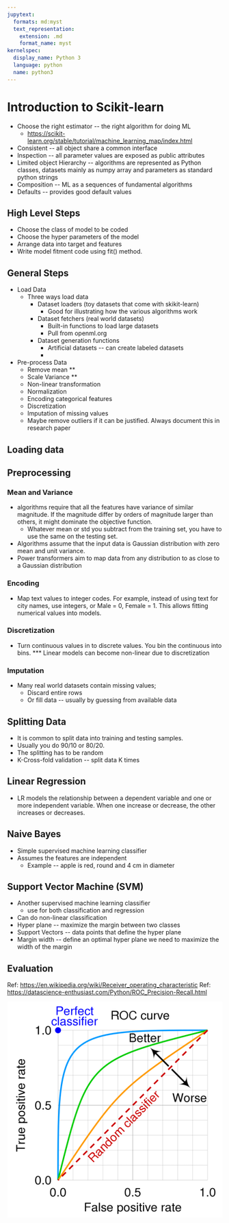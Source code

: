 ```yaml
---
jupytext:
  formats: md:myst
  text_representation:
    extension: .md
    format_name: myst
kernelspec:
  display_name: Python 3
  language: python
  name: python3
---
```



# Introduction to Scikit-learn 
  - Choose the right estimator -- the right algorithm for doing ML
    - https://scikit-learn.org/stable/tutorial/machine_learning_map/index.html
  - Consistent -- all object share a common interface
  - Inspection -- all parameter values are exposed as public attributes
  - Limited object Hierarchy -- algorithms are represented as Python classes, datasets mainly as numpy array and parameters as standard python strings 
  - Composition -- ML as a sequences of fundamental algorithms
  - Defaults -- provides good default values

## High Level Steps
  - Choose the class of model to be coded
  - Choose the hyper parameters of the model
  - Arrange data into target and features
  - Write model fitment code using fit() method. 

## General Steps
  - Load Data
    - Three ways load data
      - Dataset loaders (toy datasets that come with skikit-learn)
        - Good for illustrating how the various algorithms work
      - Dataset fetchers (real world datasets)
        - Built-in functions to load large datasets
        - Pull from openml.org
      - Dataset generation functions
        - Artificial datasets -- can create labeled datasets
        - 
  - Pre-process Data
    - Remove mean **
    - Scale Variance **
    - Non-linear transformation
    - Normalization
    - Encoding categorical features
    - Discretization
    - Imputation of missing values 
    - Maybe remove outliers if it can be justified. Always document this in research paper

## Loading data

## Preprocessing

### Mean and Variance
- algorithms require that all the features have variance of similar magnitude. If the magnitude differ by orders of magnitude larger than others, it might dominate the objective function.
  - Whatever mean or std you subtract from the training set, you have to use the same on the testing set. 
- Algorithms assume that the input data is Gaussian distribution with zero mean and unit variance. 
- Power transformers aim to map data from any distribution to as close to a Gaussian distribution 

### Encoding
- Map text values to integer codes. For example, instead of using text for city names, use integers, or Male = 0, Female = 1. This allows fitting numerical values into models. 

### Discretization 
- Turn continuous values in to discrete values. You bin the continuous into bins. *** Linear models can become non-linear due to discretization 


### Imputation 
- Many real world datasets contain missing values; 
  - Discard entire rows
  - Or fill data -- usually by guessing from available data


## Splitting Data
- It is common to split data into training and testing samples. 
- Usually you do 90/10 or 80/20. 
- The splitting has to be random
- K-Cross-fold validation -- split data K times

## Linear Regression
- LR models the relationship between a dependent variable and one or more independent variable. When one increase or decrease, the other increases or decreases. 

## Naive Bayes
- Simple supervised machine learning classifier
- Assumes the features are independent 
  - Example -- apple is red, round and 4 cm in diameter 

## Support Vector Machine (SVM)
- Another supervised machine learning classifier
  - use for both classification and regression 
- Can do non-linear classification
- Hyper plane -- maximize the margin between two classes
- Support Vectors -- data points that define the hyper plane 
- Margin width -- define an optimal hyper plane we need to maximize the width
of the margin 


## Evaluation 
Ref: https://en.wikipedia.org/wiki/Receiver_operating_characteristic
Ref: https://datascience-enthusiast.com/Python/ROC_Precision-Recall.html

![roc](Roc_curve.svg.png)